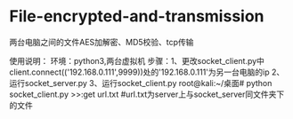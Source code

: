 # File-encrypted-and-transmission
两台电脑之间的文件AES加解密、MD5校验、tcp传输


使用说明：
  环境：python3,两台虚拟机
  步骤：1、更改socket_client.py中client.connect(('192.168.0.111',9999))处的'192.168.0.111'为另一台电脑的ip
        2、运行socket_server.py
        3、运行socket_client.py
          root@kali:~/桌面# python socket_client.py
          >>:get url.txt
          #url.txt为server上与socket_server同文件夹下的文件
